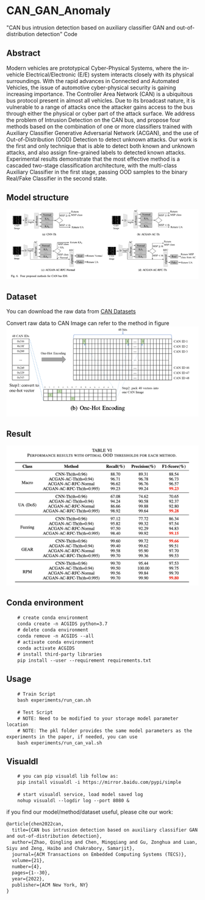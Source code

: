 # CAN_GAN_Anomaly
"CAN bus intrusion detection based on auxiliary classifier GAN and out-of-distribution detection" Code 

## Abstract
Modern vehicles are prototypical Cyber-Physical Systems, where the
in-vehicle Electrical/Electronic (E/E) system interacts closely with its
physical surroundings. With the rapid advances in Connected and Automated
Vehicles, the issue of automotive cyber-physical security is gaining
increasing importance. The Controller Area Network (CAN) is a ubiquitous
bus protocol present in almost all vehicles. Due to its broadcast nature,
it is vulnerable to a range of attacks once the attacker gains access to
the bus through either the physical or cyber part of the attack surface. We
address the problem of Intrusion Detection on the CAN bus, and propose four
methods based on the combination of one or more classifiers trained with
Auxiliary Classifier Generative Adversarial Network (ACGAN), and the use of
Out-of-Distribution (OOD) Detection to detect unknown attacks. Our work is
the first and only technique that is able to detect both known and unknown
attacks, and also assign fine-grained labels to detected known attacks. Experimental
results demonstrate that the most effective method is a cascaded two-stage
classification architecture, with the multi-class Auxiliary Classifier in
the first stage, passing OOD samples to the binary Real/Fake Classifier in
the second state.

## Model structure
![img.png](images/model.png)

## Dataset
You can download the raw data from [CAN Datasets](https://ocslab.hksecurity.net/Datasets/CAN-intrusion-dataset)

Convert raw data to CAN Image can refer to the method in figure ![img.png](images/encoding.png)

## Result
![img.png](images/result.png)

## Conda environment
```shell
    # create conda environment
    conda create -n ACGIDS python=3.7
    # delete conda environment
    conda remove -n ACGIDS --all
    # activate conda environment
    conda activate ACGIDS
    # install third-party libraries
    pip install --user --requirement requirements.txt
```

## Usage
```shell
    # Train Script
    bash experiments/run_can.sh
    
    # Test Script
    # NOTE: Need to be modified to your storage model parameter location
    # NOTE: The pkl folder provides the same model parameters as the experiments in the paper, if needed, you can use
    bash experiments/run_can_val.sh
```

## Visualdl
```shell
    # you can pip visualdl lib follow as:
    pip install visualdl -i https://mirror.baidu.com/pypi/simple
    
    # start visualdl service, load model saved log
    nohup visualdl --logdir log --port 8080 &
```

if you find our model/method/dataset useful, please cite our work:
```angular2html
@article{chen2022can,
  title={CAN bus intrusion detection based on auxiliary classifier GAN and out-of-distribution detection},
  author={Zhao, Qingling and Chen, Mingqiang and Gu, Zonghua and Luan, Siyu and Zeng, Haibo and Chakrabory, Samarjit},
  journal={ACM Transactions on Embedded Computing Systems (TECS)},
  volume={21},
  number={4},
  pages={1--30},
  year={2022},
  publisher={ACM New York, NY}
}
```